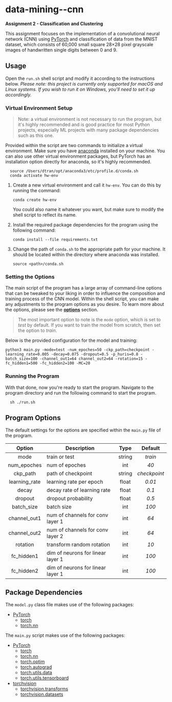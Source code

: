 # data-mining--cnn

**Assignment 2 - Classification and Clustering**

This assignment focuses on the implementation of a convolutional neural network (CNN) using [PyTorch](https://pytorch.org/) and classification of data from the MNIST dataset, which consists of 60,000 small square 28×28 pixel grayscale images of handwritten single digits between 0 and 9.

## Usage

Open the `run.sh` shell script and modify it according to the instructions below. *Please note: this project is currently only supported for macOS and Linux systems. If you wish to run it on Windows, you'll need to set it up accordingly.*


### Virtual Environment Setup

> Note: a virtual environment is not necessary to run the program, but it's highly recommended and is good practice for most Python projects, especially ML projects with many package dependencies such as this one.

Provided within the script are two commands to initialize a virtual environment. Make sure you have [anaconda](https://www.anaconda.com/) installed on your machine. You can also use other virtual environment packages, but PyTorch has an installation option directly for anaconda, so it's highly recommended. 

```shell
  source /Users/dtran/opt/anaconda3/etc/profile.d/conda.sh
  conda activate hw-env
```

1. Create a new virtual environment and call it `hw-env`. You can do this by running the command: 
  
   ```shell
   conda create hw-env
   ```

   You could also name it whatever you want, but make sure to modify the shell script to reflect its name.

2. Install the required package dependencies for the program using the following command:

   ```shell
   conda install --file requirements.txt
   ```
  
3. Change the path of `conda.sh` to the appropriate path for your machine. It should be located within the directory where anaconda was installed.

   ```shell
   source <path>/conda.sh
   ```


### Setting the Options

The main script of the program has a large array of command-line options that can be tweaked to your liking in order to influence the composition and training process of the CNN model. Within the shell script, you can make any adjustments to the program options as you desire. To learn more about the options, please see the [**options**](https://github.com/dtran421/data-mining--cnn/edit/master/README.md#program-options) section.

> The most important option to note is the `mode` option, which is set to *test* by default. If you want to train the model from scratch, then set the option to *train*.

Below is the provided configuration for the model and training:

```shell
python3 main.py -mode=test -num_epoches=50 -ckp_path=checkpoint -learning_rate=0.005 -decay=0.075 -dropout=0.5 -p_huris=0.8 -batch_size=100 -channel_out1=64 channel_out2=64 -rotation=15 -fc_hidden1=500 -fc_hidden2=100 -MC=20
```


### Running the Program

With that done, now you're ready to start the program. Navigate to the program directory and run the following command to start the program.

```shell
  sh ./run.sh
```

## Program Options

The default settings for the options are specified within the `main.py` file of the program.

| Option        | Description                       | Type   | Default      |
|:-------------:|-----------------------------------|:------:|:------------:|
| mode          | train or test                     | string | *train*      |
| num_epoches   | num of epoches                    |   int  | *40*         |
| ckp_path      | path of checkpoint                | string | *checkpoint* |
| learning_rate | learning rate per epoch           | float  | *0.01*       |
| decay         | decay rate of learning rate       | float  | *0.1*        |
| dropout       | dropout probability               | float  | *0.5*        |
| batch_size    | batch size                        | int    | *100*        |
| channel_out1  | num of channels for conv layer 1  |   int  | *64*         |
| channel_out2  | num of channels for conv layer 2  | int    | *64*         |
| rotation      | transform random rotation         | int    | *10*         |
| fc_hidden1    | dim of neurons for linear layer 1 |   int  | *100*        |
| fc_hidden2    | dim of neurons for linear layer 1 | int    | *100*        |


## Package Dependencies

The `model.py` class file makes use of the following packages:

* [PyTorch](https://pytorch.org/)
  * [torch](https://pytorch.org/docs/stable/torch.html)
  * [torch.nn](https://pytorch.org/docs/stable/nn.html)

The `main.py` script makes use of the following packages:

* [PyTorch](https://pytorch.org/)
  * [torch](https://pytorch.org/docs/stable/torch.html)
  * [torch.nn](https://pytorch.org/docs/stable/nn.html)
  * [torch.optim](https://pytorch.org/docs/stable/optim.html)
  * [torch.autograd](https://pytorch.org/docs/stable/autograd.html)
  * [torch.utils.data](https://pytorch.org/docs/stable/data.html)
  * [torch.utils.tensorboard](https://pytorch.org/docs/stable/tensorboard.html)
* [torchvision](https://pytorch.org/vision/stable/index.html)
  * [torchvision.transforms](https://pytorch.org/vision/stable/transforms.html)
  * [torchvision.datasets](https://pytorch.org/vision/stable/datasets.html)
